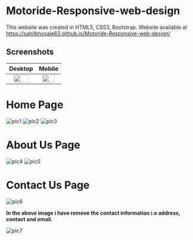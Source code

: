 # Motoride-Responsive-web-design

This website was created in HTML5, CSS3, Bootstrap.
Website available at https://sahilbhosale63.github.io/Motoride-Responsive-web-design/


## Screenshots

| Desktop  | Mobile |
| :-----------: | :-----------: |
| <img src="https://user-images.githubusercontent.com/21124445/43677824-322ad39a-9826-11e8-88ff-ca75ee36ac00.png" width="80%">  | <img src="https://user-images.githubusercontent.com/21124445/43677825-3263ab8e-9826-11e8-8418-a551c4a3e278.png" width="80%" >  |

# Home Page
![pic1](https://user-images.githubusercontent.com/21124445/42833567-0d2b6bc6-8a12-11e8-9b02-1fd62b3ea0ee.png)
![pic2](https://user-images.githubusercontent.com/21124445/42833568-0d618ca6-8a12-11e8-8525-021c04dc505c.png)
![pic3](https://user-images.githubusercontent.com/21124445/42833769-c4528e1a-8a12-11e8-9036-f9573ad792af.png)

# About Us Page
![pic4](https://user-images.githubusercontent.com/21124445/42833571-0dcf1fd2-8a12-11e8-9c62-0b8a78818f8d.png)
![pic5](https://user-images.githubusercontent.com/21124445/42833572-0e01f9b6-8a12-11e8-9862-a47e97520fa6.png)

# Contact Us Page
![pic6](https://user-images.githubusercontent.com/21124445/42833573-0e36c07e-8a12-11e8-8b55-b9514b565667.png)

**In the above image i have remove the contact information i.e address, contact and email.**

![pic7](https://user-images.githubusercontent.com/21124445/42833574-0e6b6a2c-8a12-11e8-86ad-8b492bc67b6c.png)
